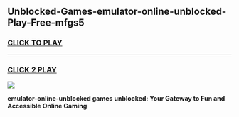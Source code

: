 
## Unblocked-Games-emulator-online-unblocked-Play-Free-mfgs5
<h3>
<a href="https://premium76.site?title=emulator-online-unblocked&ref=23A">CLICK TO PLAY</a></h3>
<hr>

<h3>
<a href="https://premium76.site?title=emulator-online-unblocked&ref=23A">CLICK 2 PLAY</a>
  
</h3>

<a href="https://premium76.site?title=emulator-online-unblocked&ref=23A"><img src="https://clearcache.store/games.png"></a>


**emulator-online-unblocked games unblocked: Your Gateway to Fun and Accessible Online Gaming**
